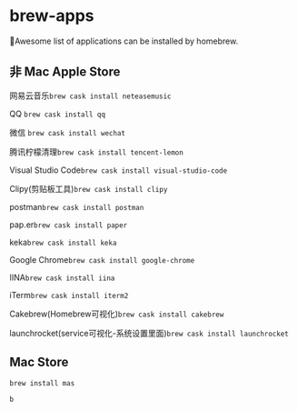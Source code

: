 # brew-apps
🍭Awesome list of applications can be installed by homebrew.

## 非 Mac Apple Store

网易云音乐`brew cask install neteasemusic`

QQ `brew cask install qq`

微信 `brew cask install wechat`

腾讯柠檬清理`brew cask install tencent-lemon`

Visual Studio Code`brew cask install visual-studio-code`

Clipy(剪贴板工具)`brew cask install clipy`

postman`brew cask install postman`

pap.er`brew cask install paper`

keka`brew cask install keka`

Google Chrome`brew cask install google-chrome`

IINA`brew cask install iina`

iTerm`brew cask install iterm2`

Cakebrew(Homebrew可视化)`brew cask install cakebrew`

launchrocket(service可视化-系统设置里面)`brew cask install launchrocket`


## Mac Store
`brew install mas`

`b`

